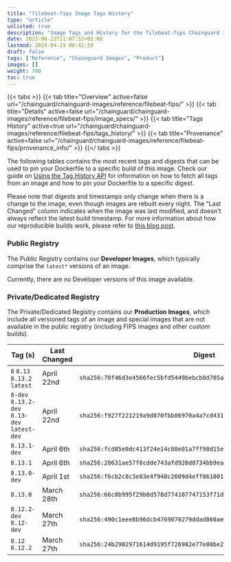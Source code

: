 ```yaml
---
title: "filebeat-fips Image Tags History"
type: "article"
unlisted: true
description: "Image Tags and History for the filebeat-fips Chainguard Image"
date: 2023-06-22T11:07:52+02:00
lastmod: 2024-04-23 00:42:59
draft: false
tags: ["Reference", "Chainguard Images", "Product"]
images: []
weight: 700
toc: true
---
```


{{< tabs >}}
{{< tab title="Overview" active=false url="/chainguard/chainguard-images/reference/filebeat-fips/" >}}
{{< tab title="Details" active=false url="/chainguard/chainguard-images/reference/filebeat-fips/image_specs/" >}}
{{< tab title="Tags History" active=true url="/chainguard/chainguard-images/reference/filebeat-fips/tags_history/" >}}
{{< tab title="Provenance" active=false url="/chainguard/chainguard-images/reference/filebeat-fips/provenance_info/" >}}
{{</ tabs >}}

The following tables contains the most recent tags and digests that can be used to pin your Dockerfile to a specific build of this image. Check our guide on [Using the Tag History API](/chainguard/chainguard-images/using-the-tag-history-api/) for information on how to fetch all tags from an image and how to pin your Dockerfile to a specific digest.

Please note that digests and timestamps only change when there is a change to the image, even though images are rebuilt every night. The "Last Changed" column indicates when the image was last modified, and doesn't always reflect the latest build timestamp. For more information about how our reproducible builds work, please refer to [this blog post](https://www.chainguard.dev/unchained/reproducing-chainguards-reproducible-image-builds).

### Public Registry
The Public Registry contains our **Developer Images**, which typically comprise the `latest*` versions of an image.

Currently, there are no Developer versions of this image available.

### Private/Dedicated Registry
The Private/Dedicated Registry contains our **Production Images**, which include all versioned tags of an image and special images that are not available in the public registry (including FIPS images and other custom builds).

| Tag (s)                                       | Last Changed | Digest                                                                    |
|-----------------------------------------------|--------------|---------------------------------------------------------------------------|
|  `8` `8.13` `8.13.2` `latest`                 | April 22nd   | `sha256:78f46d3e4566fec5bfd5449bebcb8d705ae33a268e972fedd334f84f82c52133` |
|  `8-dev` `8.13.2-dev` `8.13-dev` `latest-dev` | April 22nd   | `sha256:f927f221219a9d070fbb06970a4a7cd431fc4b6e59b0f886c2d3a5b6513366ae` |
|  `8.13.1-dev`                                 | April 6th    | `sha256:fcd85e0dc413f24e14c00e01a7ff98d15e6bd470916e78aca893ce3611251a12` |
|  `8.13.1`                                     | April 6th    | `sha256:20631ae57f8cdde743afd920d8734bb9ea2fc1f8d8b2110004dca373f6f47a25` |
|  `8.13.0-dev`                                 | April 1st    | `sha256:f6cb2c8c3e83e4f948c2609d4eff0610011e112efa6f330126b657ac964fdb29` |
|  `8.13.0`                                     | March 28th   | `sha256:66c8b995f29b0d578d774107747153f71dea03f1822306296f4523502821517e` |
|  `8.12.2-dev` `8.12-dev`                      | March 27th   | `sha256:490c1eee8b96dcb4769070279ddad860ae4cc174b015fb75f59f3203f1ec76ed` |
|  `8.12` `8.12.2`                              | March 27th   | `sha256:24b2902971614d9195f726982e77e80be247eaa08245660b1b7c789d85073e78` |

